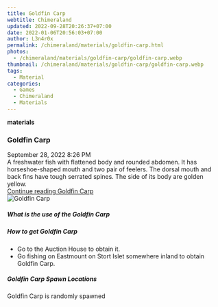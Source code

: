 ```yaml
---
title: Goldfin Carp
webtitle: Chimeraland
updated: 2022-09-28T20:26:37+07:00
date: 2022-01-06T20:56:03+07:00
author: L3n4r0x
permalink: /chimeraland/materials/goldfin-carp.html
photos:
  - /chimeraland/materials/goldfin-carp/goldfin-carp.webp
thumbnail: /chimeraland/materials/goldfin-carp/goldfin-carp.webp
tags:
  - Material
categories:
  - Games
  - Chimeraland
  - Materials
---
```


<section id="bootstrap-wrapper">
  <link
    rel="stylesheet"
    href="https://cdn.statically.io/gh/dimaslanjaka/Web-Manajemen/40ac3225/css/bootstrap-4.5-wrapper.css"
  />
  <div
    class="row g-0 border rounded overflow-hidden flex-md-row mb-4 shadow-sm position-relative"
  >
    <div class="col p-4 d-flex flex-column position-static">
      <strong class="d-inline-block mb-2 text-success">materials</strong>
      <h3 class="mb-0">Goldfin Carp</h3>
      <div class="mb-1 text-muted">September 28, 2022 8:26 PM</div>
      <div class="mb-2 border p-1">
        A freshwater fish with flattened body and rounded abdomen. It has
        horseshoe-shaped mouth and two pair of feelers. The dorsal mouth and
        back fins have tough serrated spines. The side of its body are golden
        yellow.
      </div>
      <a href="#" class="stretched-link d-none"
        >Continue reading Goldfin Carp</a
      >
    </div>
    <div class="col-auto d-none d-lg-block">
      <img
        src="/chimeraland/materials/goldfin-carp/goldfin-carp.webp"
        alt="Goldfin Carp"
      />
    </div>
  </div>
  <div class="row">
    <div class="col-lg-6 col-12 mb-2">
      <div class="card">
        <div class="card-body">
          <h5 class="card-title">What is the use of the Goldfin Carp</h5>
          <div class="card-text"><ul></ul></div>
        </div>
      </div>
    </div>
    <div class="col-lg-6 col-12 mb-2">
      <div class="card">
        <div class="card-body">
          <h5 class="card-title">How to get Goldfin Carp</h5>
          <div class="card-text">
            <ul>
              <li>Go to the Auction House to obtain it.</li>
              <li>
                Go fishing on Eastmount on Stort Islet somewhere inland to
                obtain Goldfin Carp.
              </li>
            </ul>
          </div>
        </div>
      </div>
    </div>
    <div class="col-12 mb-2">
      <h5>Goldfin Carp Spawn Locations</h5>
      <p>Goldfin Carp is randomly spawned</p>
    </div>
  </div>
</section>